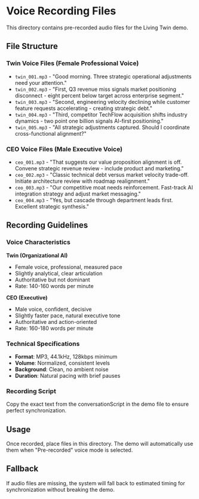 # Voice Recording Files

This directory contains pre-recorded audio files for the Living Twin demo.

## File Structure

### Twin Voice Files (Female Professional Voice)
- `twin_001.mp3` - "Good morning. Three strategic operational adjustments need your attention."
- `twin_002.mp3` - "First, Q3 revenue miss signals market positioning disconnect - eight percent below target across enterprise segment."
- `twin_003.mp3` - "Second, engineering velocity declining while customer feature requests accelerating - creating strategic debt."
- `twin_004.mp3` - "Third, competitor TechFlow acquisition shifts industry dynamics - two point one billion signals AI-first positioning."
- `twin_005.mp3` - "All strategic adjustments captured. Should I coordinate cross-functional alignment?"

### CEO Voice Files (Male Executive Voice)
- `ceo_001.mp3` - "That suggests our value proposition alignment is off. Convene strategic revenue review - include product and marketing."
- `ceo_002.mp3` - "Classic technical debt versus market velocity trade-off. Initiate architecture review with roadmap realignment."
- `ceo_003.mp3` - "Our competitive moat needs reinforcement. Fast-track AI integration strategy and adjust market messaging."
- `ceo_004.mp3` - "Yes, but cascade through department leads first. Excellent strategic synthesis."

## Recording Guidelines

### Voice Characteristics
**Twin (Organizational AI)**
- Female voice, professional, measured pace
- Slightly analytical, clear articulation
- Authoritative but not dominant
- Rate: 140-160 words per minute

**CEO (Executive)**
- Male voice, confident, decisive
- Slightly faster pace, natural executive tone
- Authoritative and action-oriented
- Rate: 160-180 words per minute

### Technical Specifications
- **Format**: MP3, 44.1kHz, 128kbps minimum
- **Volume**: Normalized, consistent levels
- **Background**: Clean, no ambient noise
- **Duration**: Natural pacing with brief pauses

### Recording Script
Copy the exact text from the conversationScript in the demo file to ensure perfect synchronization.

## Usage
Once recorded, place files in this directory. The demo will automatically use them when "Pre-recorded" voice mode is selected.

## Fallback
If audio files are missing, the system will fall back to estimated timing for synchronization without breaking the demo.